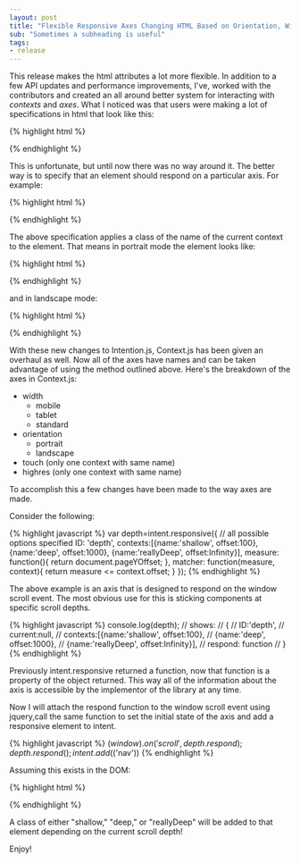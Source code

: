```yaml
---
layout: post
title: "Flexible Responsive Axes Changing HTML Based on Orientation, Width, Touch and Resolution"
sub: "Sometimes a subheading is useful"
tags:
- release
---
```


This release makes the html attributes a lot more flexible. In addition to a few API updates and performance improvements, I've, worked with the contributors and created an all around better system for interacting with *contexts* and *axes*. What I noticed was that users were making a lot of specifications in html that look like this:

{% highlight html %}
<nav intent in-portrait-class="portrait"></nav>
{% endhighlight %}

This is unfortunate, but until now there was no way around it. The better way is to specify that an element should respond on a particular axis. For example:

{% highlight html %}
<nav intent in-orientation></nav>
{% endhighlight %}

The above specification applies a class of the name of the current context to the element. That means in portrait mode the element looks like:

{% highlight html %}
<nav class="portrait"></nav>
{% endhighlight %}

and in landscape mode:

{% highlight html %}
<nav class="landscape"></nav>
{% endhighlight %}

With these new changes to Intention.js, Context.js has been given an overhaul as well. Now all of the axes have names and can be taken advantage of using the method outlined above. Here's the breakdown of the axes in Context.js:

* width
  * mobile
  * tablet
  * standard
* orientation
  * portrait
  * landscape
* touch (only one context with same name)
* highres (only one context with same name)

To accomplish this a few changes have been made to the way axes are made.

Consider the following:

{% highlight javascript %}
var depth=intent.responsive({
  // all possible options specified
  ID: 'depth',
	contexts:[{name:'shallow', offset:100}, 
		{name:'deep', offset:1000}, 
		{name:'reallyDeep', offset:Infinity}],
	measure: function(){
		return document.pageYOffset;
	},
	matcher: function(measure, context){
		return measure <= context.offset;
	}
});
{% endhighlight %}

The above example is an axis that is designed to respond on the window scroll event. The most obvious use for this is sticking components at specific scroll depths.

{% highlight javascript %}
console.log(depth);
// shows:
// {
//   ID:'depth', 
//   current:null,
//   contexts:[{name:'shallow', offset:100}, 
//     {name:'deep', offset:1000}, 
//     {name:'reallyDeep', offset:Infinity}],
//   respond: function
// }
{% endhighlight %}

Previously intent.responsive returned a function, now that function is a property of the object returned. This way all of the information about the axis is accessible by the implementor of the library at any time.

Now I will attach the respond function to the window scroll event using jquery,call the same function to set the initial state of the axis and add a responsive element to intent.

{% highlight javascript %}
$(window).on('scroll', depth.respond);
depth.respond();
intent.add($('nav'))
{% endhighlight %}

Assuming this exists in the DOM:

{% highlight html %}
<nav intent in-depth></nav>
{% endhighlight %}

A class of either "shallow," "deep," or "reallyDeep" will be added to that element depending on the current scroll depth!

Enjoy!
